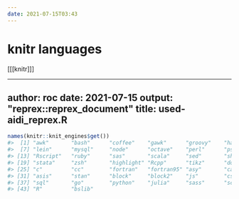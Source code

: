 ```yaml
---
date: 2021-07-15T03:43
---
```


# knitr languages

[[[knitr]]]

---
author: roc
date: 2021-07-15
output: "reprex::reprex_document"
title: used-aidi_reprex.R
---

``` r
names(knitr::knit_engines$get())
#>  [1] "awk"       "bash"      "coffee"    "gawk"      "groovy"    "haskell"  
#>  [7] "lein"      "mysql"     "node"      "octave"    "perl"      "psql"     
#> [13] "Rscript"   "ruby"      "sas"       "scala"     "sed"       "sh"       
#> [19] "stata"     "zsh"       "highlight" "Rcpp"      "tikz"      "dot"      
#> [25] "c"         "cc"        "fortran"   "fortran95" "asy"       "cat"      
#> [31] "asis"      "stan"      "block"     "block2"    "js"        "css"      
#> [37] "sql"       "go"        "python"    "julia"     "sass"      "scss"     
#> [43] "R"         "bslib"
```
